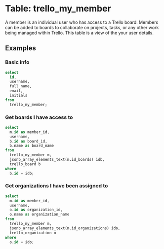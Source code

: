 # Table: trello_my_member

A member is an individual user who has access to a Trello board. Members can be added to boards to collaborate on projects, tasks, or any other work being managed within Trello. This table is a view of the your user details.

## Examples

### Basic info

```sql
select
  id,
  username,
  full_name,
  email,
  initials
from
  trello_my_member;
```

### Get boards I have access to

```sql
select
  m.id as member_id,
  username,
  b.id as board_id,
  b.name as board_name
from
  trello_my_member m,
  jsonb_array_elements_text(m.id_boards) idb,
  trello_board b
where
  b.id = idb;
```

### Get organizations I have been assigned to

```sql
select
  m.id as member_id,
  username,
  o.id as organization_id,
  o.name as organization_name
from
  trello_my_member m,
  jsonb_array_elements_text(m.id_organizations) ido,
  trello_organization o
where
  o.id = ido;
```